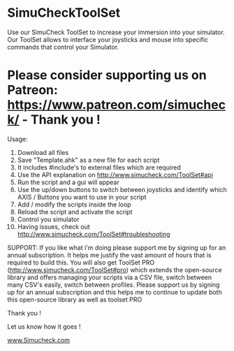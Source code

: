 # SimuCheckToolSet
Use our SimuCheck ToolSet to increase your immersion into your simulator. Our ToolSet allows to interface your joysticks and mouse into specific commands that control your Simulator.

# Please consider supporting us on Patreon: https://www.patreon.com/simucheck/ - Thank you !

Usage:
1. Download all files
2. Save "Template.ahk" as a new file for each script
3. It includes #include's to external files which are required
4. Use the API explanation on http://www.simucheck.com/ToolSet#api
5. Run the script and a gui will appear
6. Use the up/down buttons to switch between joysticks and identify which AXIS / Buttons you want to use in your script
7. Add / modify the scripts inside the loop
8. Reload the script and activate the script
9. Control you simulator 
10. Having issues, check out http://www.simucheck.com/ToolSet#troubleshooting

SUPPORT: If you like what i'm doing please support me by signing up for an annual subscription. It helps me justify the vast amount of hours that is required to build this. You will also get ToolSet PRO (http://www.simucheck.com/ToolSet#pro) which extends the open-source library and offers managing your scripts via a CSV file, switch between many CSV's easily, switch between profiles. Please support us by signing up for an annual subscription and this helps me to continue to update both this open-source library as well as toolset PRO

Thank you !

Let us know how it goes !

www.Simucheck.com

